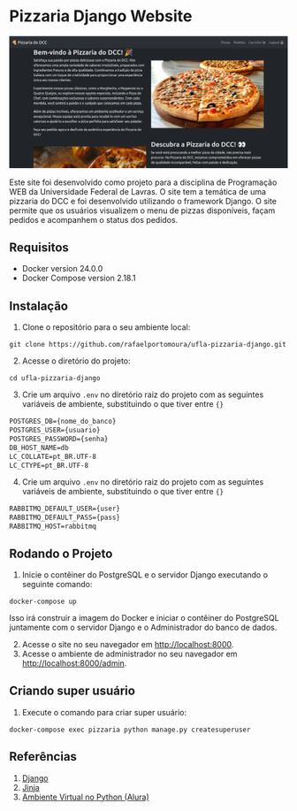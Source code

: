 # Pizzaria Django Website

![Imagem do Site][site]

Este site foi desenvolvido como projeto para a disciplina de Programação WEB da Universidade Federal de Lavras. O site tem a temática de uma pizzaria do DCC e foi desenvolvido utilizando o framework Django. O site permite que os usuários visualizem o menu de pizzas disponíveis, façam pedidos e acompanhem o status dos pedidos.

## Requisitos

- Docker version 24.0.0
- Docker Compose version 2.18.1

## Instalação

1. Clone o repositório para o seu ambiente local:

```shell
git clone https://github.com/rafaelportomoura/ufla-pizzaria-django.git
```

2. Acesse o diretório do projeto:

```shell
cd ufla-pizzaria-django
```

3. Crie um arquivo `.env` no diretório raiz do projeto com as seguintes variáveis de ambiente, substituindo o que tiver entre `{}`

```.env
POSTGRES_DB={nome_do_banco}
POSTGRES_USER={usuario}
POSTGRES_PASSWORD={senha}
DB_HOST_NAME=db
LC_COLLATE=pt_BR.UTF-8
LC_CTYPE=pt_BR.UTF-8
```

4. Crie um arquivo `.env` no diretório raiz do projeto com as seguintes variáveis de ambiente, substituindo o que tiver entre `{}`

```.env
RABBITMQ_DEFAULT_USER={user}
RABBITMQ_DEFAULT_PASS={pass}
RABBITMQ_HOST=rabbitmq
```

## Rodando o Projeto

1. Inicie o contêiner do PostgreSQL e o servidor Django executando o seguinte comando:

```shell
docker-compose up
```

Isso irá construir a imagem do Docker e iniciar o contêiner do PostgreSQL juntamente com o servidor Django e o Administrador do banco de dados.

2. Acesse o site no seu navegador em [http://localhost:8000](http://localhost:8000).
3. Acesse o ambiente de administrador no seu navegador em [http://localhost:8000/admin](http://localhost:8000/admin).

## Criando super usuário

1. Execute o comando para criar super usuário:

```shell
docker-compose exec pizzaria python manage.py createsuperuser
```

## Referências

1. [Django][djangoproject]
2. [Jinja][jinja]
3. [Ambiente Virtual no Python (Alura)][alura]

<!-- LINKS -->

[alura]: https://www.alura.com.br/artigos/ambientes-virtuais-em-python?gclid=EAIaIQobChMI8qTH16jp_gIVfWpvBB21_QsdEAAYASAAEgIwI_D_BwE
[djangoproject]: https://docs.djangoproject.com/en/4.2/
[jinja]: https://jinja.palletsprojects.com/en/3.1.x/
[site]: ./assets/site.png
